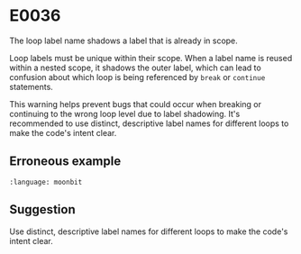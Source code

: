 # E0036

The loop label name shadows a label that is already in scope.

Loop labels must be unique within their scope. When a label name is reused
within a nested scope, it shadows the outer label, which can lead to confusion
about which loop is being referenced by `break` or `continue` statements.

This warning helps prevent bugs that could occur when breaking or continuing to
the wrong loop level due to label shadowing. It's recommended to use distinct,
descriptive label names for different loops to make the code's intent clear.

## Erroneous example

```{literalinclude} /sources/error_codes/0036_error/top.mbt
:language: moonbit
```

## Suggestion

Use distinct, descriptive label names for different loops to make the code's
intent clear.
